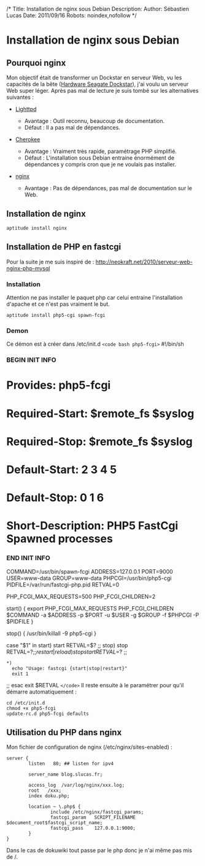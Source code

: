 /*
Title: Installation de nginx sous Debian
Description: 
Author: Sébastien Lucas
Date: 2011/09/16
Robots: noindex,nofollow
*/
# Installation de nginx sous Debian

## Pourquoi nginx
Mon objectif était de transformer un Dockstar en serveur Web, vu les capacités de la bête ([Hardware Seagate Dockstar](blog/dockstar-install-squeeze)), j'ai voulu un serveur Web super léger. Après pas mal de lecture je suis tombé sur les alternatives suivantes :

*	[Lighttpd](http://www.lighttpd.net/)
    * Avantage : Outil reconnu, beaucoup de documentation.
    * Défaut : Il a pas mal de dépendances.

*	[Cherokee](http://www.cherokee-project.com/) 
    * Avantage : Vraiment très rapide, paramétrage PHP simplifié.
    * Défaut : L'installation sous Debian entraine énormément de dépendances y compris cron que je ne voulais pas installer.

*	[nginx](http://nginx.org/)
    * Avantage : Pas de dépendances, pas mal de documentation sur le Web.

##  Installation de nginx

	
	aptitude install nginx

## Installation de PHP en fastcgi

Pour la suite je me suis inspiré de : http://neokraft.net/2010/serveur-web-nginx-php-mysql
### Installation

Attention ne pas installer le paquet php car celui entraine l'installation d'apache et ce n'est pas vraiment le but.

	
	aptitude install php5-cgi spawn-fcgi

### Demon

Ce démon est à créer dans /etc/init.d
`<code bash php5-fcgi>`
#!/bin/sh

### BEGIN INIT INFO

# Provides:       php5-fcgi
# Required-Start: $remote_fs $syslog

# Required-Stop:  $remote_fs $syslog
# Default-Start:  2 3 4 5

# Default-Stop:   0 1 6
# Short-Description: PHP5 FastCgi Spawned processes

### END INIT INFO

COMMAND=/usr/bin/spawn-fcgi
ADDRESS=127.0.0.1
PORT=9000
USER=www-data
GROUP=www-data
PHPCGI=/usr/bin/php5-cgi
PIDFILE=/var/run/fastcgi-php.pid
RETVAL=0

PHP_FCGI_MAX_REQUESTS=500
PHP_FCGI_CHILDREN=2

start() {
    export PHP_FCGI_MAX_REQUESTS PHP_FCGI_CHILDREN
    $COMMAND -a $ADDRESS -p $PORT -u $USER -g $GROUP -f $PHPCGI -P $PIDFILE
}

stop() {
    /usr/bin/killall -9 php5-cgi
}

case "$1" in
    start)
      start
      RETVAL=$?
  ;;
    stop)
      stop
      RETVAL=$?
  ;;
    restart|reload)
      stop
      start
      RETVAL=$?
  ;;

    *)
      echo "Usage: fastcgi {start|stop|restart}"
      exit 1
  ;;
esac
exit $RETVAL
`</code>`
Il reste ensuite à le paramétrer pour qu'il démarre automatiquement :

	
	cd /etc/init.d
	chmod +x php5-fcgi
	update-rc.d php5-fcgi defaults


## Utilisation du PHP dans nginx

Mon fichier de configuration de nginx (/etc/nginx/sites-enabled) :

	
	server {
	        listen   80; ## listen for ipv4
	
	        server_name blog.slucas.fr;
	
	        access_log  /var/log/nginx/xxx.log;
	        root   /xxx;
	        index doku.php;
	
	        location ~ \.php$ {
	                include /etc/nginx/fastcgi_params;
	                fastcgi_param   SCRIPT_FILENAME  $document_root$fastcgi_script_name;
	                fastcgi_pass    127.0.0.1:9000;
	        }
	}

Dans le cas de dokuwiki tout passe par le php donc je n'ai même pas mis de /.

